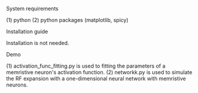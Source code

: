 System requirements

(1) python
(2) python packages (matplotlib, spicy)

Installation guide

   Installation is not needed.

Demo

(1) activation_func_fitting.py is used to fitting the parameters of a memristive neuron's
    activation function.
(2) networkk.py is used to simulate the RF expansion with a one-dimensional neural 
    network with memristive neurons.
